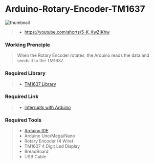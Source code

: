 # Arduino-Rotary-Encoder-TM1637

<img src="https://live.staticflickr.com/65535/52868520092_2f5b89183b_b.jpg" alt="thumbnail" class="center">

> - https://youtube.com/shorts/5-K_XwZIKhw <br/>

### Working Prenciple
>When the Rotary Encoder rotates, the Arduino reads the data and sends it to the TM1637. <br/>

### Required Library
> - [TM1637 Library](https://github.com/avishorp/TM1637) <br/>

### Required Link
> - [Interrupts with Arduino](https://www.arduino.cc/reference/en/language/functions/interrupts/interrupts/) <br/>

### Required Tools
> - [Arduino IDE](https://www.arduino.cc/en/software) <br/>
> - Arduino Uno/Mega/Nano <br/> 
> - Rotary Encoder (4 Wire) <br/>
> - TM1637 4 Digit Led Display <br/> 
> - BreadBoard <br/> 
> - USB Cable <br/>
